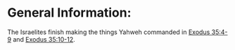# General Information:

The Israelites finish making the things Yahweh commanded in [Exodus 35:4-9](../35/04.md) and [Exodus 35:10-12](../35/10.md).